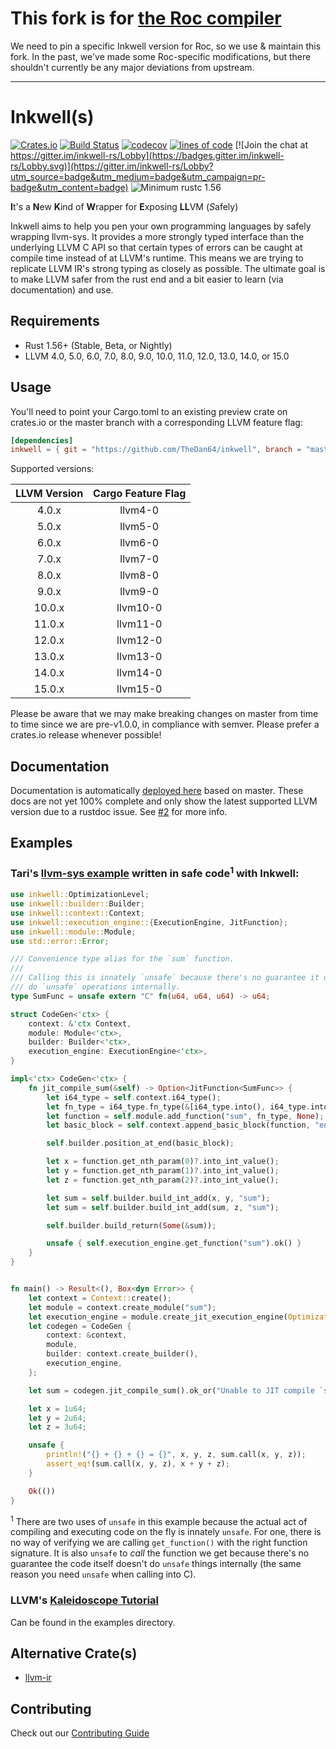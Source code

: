 # This fork is for [the Roc compiler](https://github.com/roc-lang/roc/tree/main/crates/compiler)

We need to pin a specific Inkwell version for Roc,
so we use & maintain this fork.
In the past, we've made some Roc-specific modifications,
but there shouldn't currently be any major deviations from upstream.

---

# Inkwell(s)

[![Crates.io](https://img.shields.io/crates/v/inkwell.svg?style=plastic)](https://crates.io/crates/inkwell)
[![Build Status](https://github.com/TheDan64/inkwell/actions/workflows/test.yml/badge.svg?branch=master)](https://github.com/TheDan64/inkwell/actions/workflows/test.yml?query=branch%3Amaster)
[![codecov](https://codecov.io/gh/TheDan64/inkwell/branch/master/graph/badge.svg)](https://codecov.io/gh/TheDan64/inkwell)
[![lines of code](https://tokei.rs/b1/github/TheDan64/inkwell)](https://github.com/Aaronepower/tokei)
[![Join the chat at https://gitter.im/inkwell-rs/Lobby](https://badges.gitter.im/inkwell-rs/Lobby.svg)](https://gitter.im/inkwell-rs/Lobby?utm_source=badge&utm_medium=badge&utm_campaign=pr-badge&utm_content=badge)
![Minimum rustc 1.56](https://img.shields.io/badge/rustc-1.56+-brightgreen.svg)

**I**t's a **N**ew **K**ind of **W**rapper for **E**xposing **LL**VM (*S*afely)

Inkwell aims to help you pen your own programming languages by safely wrapping llvm-sys. It provides a more strongly typed interface than the underlying LLVM C API so that certain types of errors can be caught at compile time instead of at LLVM's runtime. This means we are trying to replicate LLVM IR's strong typing as closely as possible. The ultimate goal is to make LLVM safer from the rust end and a bit easier to learn (via documentation) and use.

## Requirements

* Rust 1.56+ (Stable, Beta, or Nightly)
* LLVM 4.0, 5.0, 6.0, 7.0, 8.0, 9.0, 10.0, 11.0, 12.0, 13.0, 14.0, or 15.0

## Usage

You'll need to point your Cargo.toml to an existing preview crate on crates.io or the master
branch with a corresponding LLVM feature flag:

```toml
[dependencies]
inkwell = { git = "https://github.com/TheDan64/inkwell", branch = "master", features = ["llvm12-0"] }
```

Supported versions:

| LLVM Version | Cargo Feature Flag |
| :----------: | :-----------: |
| 4.0.x        | llvm4-0       |
| 5.0.x        | llvm5-0       |
| 6.0.x        | llvm6-0       |
| 7.0.x        | llvm7-0       |
| 8.0.x        | llvm8-0       |
| 9.0.x        | llvm9-0       |
| 10.0.x       | llvm10-0      |
| 11.0.x       | llvm11-0      |
| 12.0.x       | llvm12-0      |
| 13.0.x       | llvm13-0      |
| 14.0.x       | llvm14-0      |
| 15.0.x       | llvm15-0      |

Please be aware that we may make breaking changes on master from time to time since we are
pre-v1.0.0, in compliance with semver. Please prefer a crates.io release whenever possible!

## Documentation

Documentation is automatically [deployed here](https://thedan64.github.io/inkwell/) based on master. These docs are not yet 100% complete and only show the latest supported LLVM version due to a rustdoc issue. See [#2](https://github.com/TheDan64/inkwell/issues/2) for more info.

## Examples

### Tari's [llvm-sys example](https://gitlab.com/taricorp/llvm-sys.rs/blob/6411edb2fed1a805b7ec5029afc9c3ae1cf6c842/examples/jit-function.rs) written in safe code<sup>1</sup> with Inkwell:

```rust
use inkwell::OptimizationLevel;
use inkwell::builder::Builder;
use inkwell::context::Context;
use inkwell::execution_engine::{ExecutionEngine, JitFunction};
use inkwell::module::Module;
use std::error::Error;

/// Convenience type alias for the `sum` function.
///
/// Calling this is innately `unsafe` because there's no guarantee it doesn't
/// do `unsafe` operations internally.
type SumFunc = unsafe extern "C" fn(u64, u64, u64) -> u64;

struct CodeGen<'ctx> {
    context: &'ctx Context,
    module: Module<'ctx>,
    builder: Builder<'ctx>,
    execution_engine: ExecutionEngine<'ctx>,
}

impl<'ctx> CodeGen<'ctx> {
    fn jit_compile_sum(&self) -> Option<JitFunction<SumFunc>> {
        let i64_type = self.context.i64_type();
        let fn_type = i64_type.fn_type(&[i64_type.into(), i64_type.into(), i64_type.into()], false);
        let function = self.module.add_function("sum", fn_type, None);
        let basic_block = self.context.append_basic_block(function, "entry");

        self.builder.position_at_end(basic_block);

        let x = function.get_nth_param(0)?.into_int_value();
        let y = function.get_nth_param(1)?.into_int_value();
        let z = function.get_nth_param(2)?.into_int_value();

        let sum = self.builder.build_int_add(x, y, "sum");
        let sum = self.builder.build_int_add(sum, z, "sum");

        self.builder.build_return(Some(&sum));

        unsafe { self.execution_engine.get_function("sum").ok() }
    }
}


fn main() -> Result<(), Box<dyn Error>> {
    let context = Context::create();
    let module = context.create_module("sum");
    let execution_engine = module.create_jit_execution_engine(OptimizationLevel::None)?;
    let codegen = CodeGen {
        context: &context,
        module,
        builder: context.create_builder(),
        execution_engine,
    };

    let sum = codegen.jit_compile_sum().ok_or("Unable to JIT compile `sum`")?;

    let x = 1u64;
    let y = 2u64;
    let z = 3u64;

    unsafe {
        println!("{} + {} + {} = {}", x, y, z, sum.call(x, y, z));
        assert_eq!(sum.call(x, y, z), x + y + z);
    }

    Ok(())
}
```

<sup>1</sup> There are two uses of `unsafe` in this example because the actual
act of compiling and executing code on the fly is innately `unsafe`. For one,
there is no way of verifying we are calling `get_function()` with the right function
signature. It is also `unsafe` to *call* the function we get because there's no
guarantee the code itself doesn't do `unsafe` things internally (the same reason
you need `unsafe` when calling into C).

### LLVM's [Kaleidoscope Tutorial](https://llvm.org/docs/tutorial/index.html)

Can be found in the examples directory.

## Alternative Crate(s)

* [llvm-ir](https://github.com/cdisselkoen/llvm-ir)

## Contributing

Check out our [Contributing Guide](.github/CONTRIBUTING.md)
